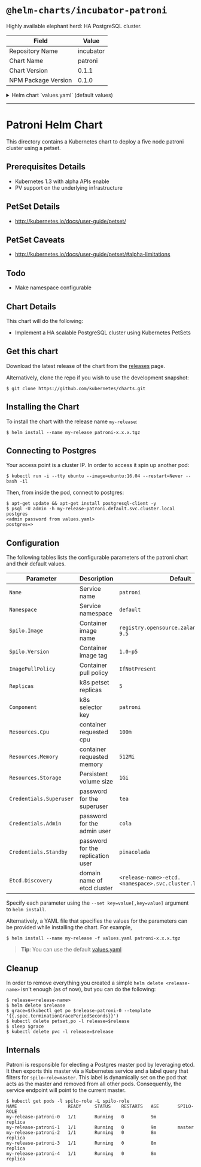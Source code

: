 # `@helm-charts/incubator-patroni`

Highly available elephant herd: HA PostgreSQL cluster.

| Field               | Value     |
| ------------------- | --------- |
| Repository Name     | incubator |
| Chart Name          | patroni   |
| Chart Version       | 0.1.1     |
| NPM Package Version | 0.1.0     |

<details>

<summary>Helm chart `values.yaml` (default values)</summary>

```yaml
Name: patroni
Namespace: default

Component: patroni
ImagePullPolicy: IfNotPresent

# The image to use. Spilo is the dockerized Patroni
Spilo:
  # this image was built from https://github.com/zalando/spilo/tree/master/postgres-appliance
  Image: registry.opensource.zalan.do/acid/spilo-9.5
  Version: 1.1-p5

# How many postgres containers to spawn
Replicas: 5

# Resource limits per replica
Resources:
  Cpu: 100m
  Memory: 512Mi
  Storage: 1Gi

# Credentials used by Patroni
# * more information: https://github.com/zalando/patroni/blob/master/docs/SETTINGS.rst#postgresql
Credentials:
  Superuser: tea
  Admin: cola
  Standby: pinacolada

# Patroni depends on etcd, configure it here
Etcd:
  Discovery: # leave blank to use vendored etcd chart
```

</details>

---

# Patroni Helm Chart

This directory contains a Kubernetes chart to deploy a five node patroni cluster using a petset.

## Prerequisites Details

- Kubernetes 1.3 with alpha APIs enable
- PV support on the underlying infrastructure

## PetSet Details

- http://kubernetes.io/docs/user-guide/petset/

## PetSet Caveats

- http://kubernetes.io/docs/user-guide/petset/#alpha-limitations

## Todo

- Make namespace configurable

## Chart Details

This chart will do the following:

- Implement a HA scalable PostgreSQL cluster using Kubernetes PetSets

## Get this chart

Download the latest release of the chart from the [releases](../../../releases) page.

Alternatively, clone the repo if you wish to use the development snapshot:

```console
$ git clone https://github.com/kubernetes/charts.git
```

## Installing the Chart

To install the chart with the release name `my-release`:

```console
$ helm install --name my-release patroni-x.x.x.tgz
```

## Connecting to Postgres

Your access point is a cluster IP. In order to access it spin up another pod:

```console
$ kubectl run -i --tty ubuntu --image=ubuntu:16.04 --restart=Never -- bash -il
```

Then, from inside the pod, connect to postgres:

```console
$ apt-get update && apt-get install postgresql-client -y
$ psql -U admin -h my-release-patroni.default.svc.cluster.local postgres
<admin password from values.yaml>
postgres=>
```

## Configuration

The following tables lists the configurable parameters of the patroni chart and their default values.

| Parameter               | Description                       | Default                                             |
| ----------------------- | --------------------------------- | --------------------------------------------------- |
| `Name`                  | Service name                      | `patroni`                                           |
| `Namespace`             | Service namespace                 | `default`                                           |
| `Spilo.Image`           | Container image name              | `registry.opensource.zalan.do/acid/spilo-9.5`       |
| `Spilo.Version`         | Container image tag               | `1.0-p5`                                            |
| `ImagePullPolicy`       | Container pull policy             | `IfNotPresent`                                      |
| `Replicas`              | k8s petset replicas               | `5`                                                 |
| `Component`             | k8s selector key                  | `patroni`                                           |
| `Resources.Cpu`         | container requested cpu           | `100m`                                              |
| `Resources.Memory`      | container requested memory        | `512Mi`                                             |
| `Resources.Storage`     | Persistent volume size            | `1Gi`                                               |
| `Credentials.Superuser` | password for the superuser        | `tea`                                               |
| `Credentials.Admin`     | password for the admin user       | `cola`                                              |
| `Credentials.Standby`   | password for the replication user | `pinacolada`                                        |
| `Etcd.Discovery`        | domain name of etcd cluster       | `<release-name>-etcd.<namespace>.svc.cluster.local` |

Specify each parameter using the `--set key=value[,key=value]` argument to `helm install`.

Alternatively, a YAML file that specifies the values for the parameters can be provided while installing the chart. For example,

```console
$ helm install --name my-release -f values.yaml patroni-x.x.x.tgz
```

> **Tip**: You can use the default [values.yaml](values.yaml)

## Cleanup

In order to remove everything you created a simple `helm delete <release-name>` isn't enough (as of now), but you can do the following:

```console
$ release=<release-name>
$ helm delete $release
$ grace=$(kubectl get po $release-patroni-0 --template '{{.spec.terminationGracePeriodSeconds}}')
$ kubectl delete petset,po -l release=$release
$ sleep $grace
$ kubectl delete pvc -l release=$release
```

## Internals

Patroni is responsible for electing a Postgres master pod by leveraging etcd.
It then exports this master via a Kubernetes service and a label query that filters for `spilo-role=master`.
This label is dynamically set on the pod that acts as the master and removed from all other pods.
Consequently, the service endpoint will point to the current master.

```console
$ kubectl get pods -l spilo-role -L spilo-role
NAME                   READY     STATUS    RESTARTS   AGE       SPILO-ROLE
my-release-patroni-0   1/1       Running   0          9m        replica
my-release-patroni-1   1/1       Running   0          9m        master
my-release-patroni-2   1/1       Running   0          8m        replica
my-release-patroni-3   1/1       Running   0          8m        replica
my-release-patroni-4   1/1       Running   0          8m        replica
```
